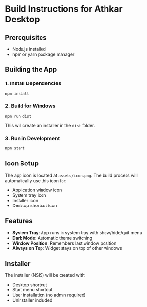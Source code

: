 # Build Instructions for Athkar Desktop

## Prerequisites
- Node.js installed
- npm or yarn package manager

## Building the App

### 1. Install Dependencies
```bash
npm install
```

### 2. Build for Windows
```bash
npm run dist
```

This will create an installer in the `dist` folder.

### 3. Run in Development
```bash
npm start
```

## Icon Setup
The app icon is located at `assets/icon.png`. The build process will automatically use this icon for:
- Application window icon
- System tray icon
- Installer icon
- Desktop shortcut icon

## Features
- **System Tray**: App runs in system tray with show/hide/quit menu
- **Dark Mode**: Automatic theme switching
- **Window Position**: Remembers last window position
- **Always on Top**: Widget stays on top of other windows

## Installer
The installer (NSIS) will be created with:
- Desktop shortcut
- Start menu shortcut
- User installation (no admin required)
- Uninstaller included
